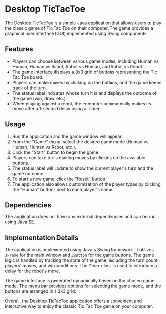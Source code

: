 # Desktop TicTacToe

The Desktop TicTacToe is a simple Java application that allows users to play the classic game of Tic Tac Toe on their computer. The game provides a graphical user interface (GUI) implemented using Swing components.

## Features
- Players can choose between various game modes, including Human vs Human, Human vs Robot, Robot vs Human, and Robot vs Robot.
- The game interface displays a 3x3 grid of buttons representing the Tic Tac Toe board.
- Players can make moves by clicking on the buttons, and the game keeps track of the turn.
- The status label indicates whose turn it is and displays the outcome of the game (win, draw, etc.).
- When playing against a robot, the computer automatically makes its move after a 1-second delay using a Timer.

## Usage
1. Run the application and the game window will appear.
2. From the "Game" menu, select the desired game mode (Human vs Human, Human vs Robot, etc.).
3. Click the "Start" button to begin the game.
4. Players can take turns making moves by clicking on the available buttons.
5. The status label will update to show the current player's turn and the game outcome.
6. To start a new game, click the "Reset" button.
7. The application also allows customization of the player types by clicking the "Human" buttons next to each player's name.

## Dependencies
The application does not have any external dependencies and can be run using Java SE.

## Implementation Details
The application is implemented using Java's Swing framework. It utilizes `JFrame` for the main window and `JButton` for the game buttons. The game logic is handled by tracking the state of the game, including the turn count, players' moves, and win conditions. The `Timer` class is used to introduce a delay for the robot's move.

The game interface is generated dynamically based on the chosen game mode. The menu bar provides options for selecting the game mode, and the buttons are arranged in a 3x3 grid.

Overall, the Desktop TicTacToe application offers a convenient and interactive way to enjoy the classic Tic Tac Toe game on your computer.

